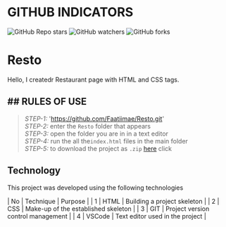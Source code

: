 # GITHUB INDICATORS

![GitHub Repo stars](https://img.shields.io/github/stars/Faatiimae/Resto?style=for-the-badge)
![GitHub watchers](https://img.shields.io/github/watchers/Faatiimae/Resto?style=for-the-badge)
![GitHub forks](https://img.shields.io/github/forks/Faatiimae/Resto?style=for-the-badge)

# Resto
Hello, I createdr Restaurant page with HTML and CSS tags.

## ## RULES OF USE

> *STEP-1:*  'https://github.com/Faatiimae/Resto.git' <br/>
> *STEP-2:*  enter the `Resto` folder that appears <br/>
> *STEP-3:*  open the folder you are in in a text editor <br/>
> *STEP-4:*  run the  all the`index.html` files in the main folder <br/>
> *STEP-5:*  to download the project as `.zip`  [here](https://github.com/Faatiimae/test/archive/refs/heads/master.zip) click <br/>



## Technology

This project was developed using the following technologies
 
| No | Technique | Purpose | 
| 1 | HTML | Building a project skeleton |
| 2 | CSS |  Make-up of the established skeleton |
| 3 | GIT |  Project version control management |
| 4 | VSCode | Text editor used in the project |
